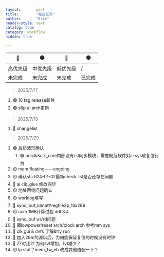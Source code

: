 ```yaml
---
layout:       post
title:        "每日任务"
author:       "Eric"
header-style: text
catalog: true
category: workflow
hidden: true

---
```



🔴|🟡|🔵|🟢
--|--|--|--
高优先级|中优先级|低优先级|/
未完成|未完成|未完成|已完成


> 2025/7/17  
1. 🟢 10 tag release邮件
2. 🟢 s6p ai arch更新  

> 2025/7/18  
1. 🔴 changelist  

> 2025/7/29  
1. 🟢 后仿波形确认
   1. 🟢 uniclk&clk_core内部没有rst同步模块，需要规范软件对ai sys软复位行为
2. 🟡 mem floating——ongoing
3. 🟡 确认stc R24-01-02最新check list是否还存在问题
4. 🔵 ai clk_glue 修改完毕 
5. 🟡 地址回绕问题确认
6. 🟡 worklog填写
7. 🔵 sync_buf_idma中regfile2p_16x289
8. 🟡 ocm 1MB计算过程 ddl 8.4
9. 🔵 sync_buf wr/rd问题
10. 🔵 画lowpower/reset arch/clock arch 参考mm sys 
11. 🔵 clk gui & dvfs 了解&try run
12. 🔴 加入26m的源以后，为何能保证复位的时候没有时钟
13. 🔵 77对比21 为何svt增加，lvt减少？
14. 🟡 lp stat？mem_fw_eb 改成其他值配一下？

